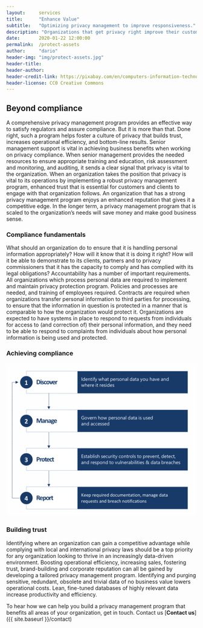 ```yaml
---
layout:     services
title:      "Enhance Value"
subtitle:   "Optimizing privacy management to improve responsiveness."
description: "Organizations that get privacy right improve their customer relationships, operational efficiency, and bottom-line results."
date:       2020-01-22 12:00:00
permalink:  /protect-assets
author:     "dario"
header-img: "img/protect-assets.jpg"
header-title:
header-author:
header-credit-link: https://pixabay.com/en/computers-information-technology-2652997/
header-license: CC0 Creative Commons
---
```


## Beyond compliance
A comprehensive privacy management program provides an effective way to satisfy regulators and assure compliance. But it is more than that. Done right, such a program helps foster a culture of privacy that builds trust, increases operational efficiency, and bottom-line results. Senior management support is vital in achieving business benefits when working on privacy compliance. When senior management provides the needed resources to ensure appropriate training and education, risk assessment and monitoring, and auditing, it sends a clear signal that privacy is vital to the organization. When an organization takes the position that privacy is vital to its operations by implementing a robust privacy management program, enhanced trust that is essential for customers and clients to engage with that organization follows. An organization that has a strong privacy management program enjoys an enhanced reputation that gives it a competitive edge. In the longer term, a privacy management program that is scaled to the organization’s needs will save money and make good business sense.

### Compliance fundamentals 
What should an organization do to ensure that it is handling personal information appropriately? How will it know that it is doing it right? How will it be able to demonstrate to its clients, partners and to privacy commissioners that it has the capacity to comply and has complied with its legal obligations?
Accountability has a number of important requirements. All organizations which process personal data are required to implement and maintain privacy protection program. Policies and processes are needed, and training of employees required. Contracts are required when organizations transfer personal information to third parties for processing, to ensure that the information in question is protected in a manner that is comparable to how the organization would protect it. Organizations are expected to have systems in place to respond to requests from individuals for access to (and correction of) their personal information, and they need to be able to respond to complaints from individuals about how personal information is being used and protected.

### Achieving compliance
![4 step compliance methodology](img/compliance4stepmethodology.png)

### Building trust  
Identifying where an organization can gain a competitive advantage while complying with local and international privacy laws should be a top priority for any organization looking to thrive in an increasingly data-driven environment. Boosting operational efficiency, increasing sales, fostering trust, brand-building and corporate reputation can all be gained by developing a tailored privacy management program. Identifying and purging sensitive, redundant, obsolete and trivial data of no business value lowers operational costs. Lean, fine-tuned databases of highly relevant data increase productivity and efficiency. 

To hear how we can help you build a privacy management program that benefits all areas of your organization, get in touch. Contact us [**Contact us**]({{ site.baseurl }}/contact)

